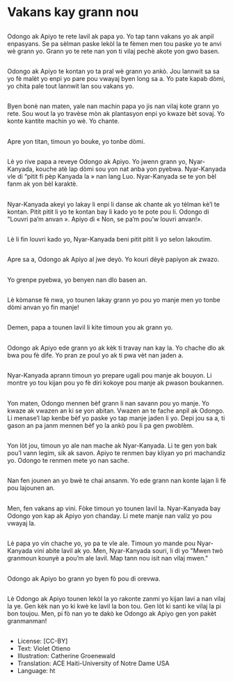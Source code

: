# Vakans kay grann nou

##
Odongo ak Apiyo te rete lavil ak papa yo. Yo tap tann vakans yo ak anpil enpasyans. Se pa sèlman paske lekòl la te fèmen men tou paske yo te anvi wè grann yo. Grann yo te rete nan yon ti vilaj pechè akote yon gwo basen.

##
Odongo ak Apiyo te kontan yo ta pral wè grann yo ankò. Jou lannwit sa sa yo fè malèt yo enpi yo pare pou vwayaj byen long sa a. Yo pate kapab dòmi, yo chita pale tout lannwit lan sou vakans yo.

##
Byen bonè nan maten, yale nan machin papa yo jis nan vilaj kote grann yo rete. Sou wout la yo travèse mòn ak plantasyon enpi yo kwaze bèt sovaj. Yo konte kantite machin yo wè. Yo chante.

##
Apre yon titan, timoun yo bouke, yo tonbe dòmi.

##
Lè yo rive papa a reveye Odongo ak Apiyo. Yo jwenn grann yo, Nyar-Kanyada, kouche atè lap dòmi sou yon nat anba yon pyebwa. Nyar-Kanyada vle di “pitit fi pèp Kanyada la » nan lang Luo. Nyar-Kanyada se te yon bèl fanm ak yon bèl karaktè.

##
Nyar-Kanyada akeyi yo lakay li enpi li danse ak chante ak yo tèlman kè’l te kontan. Pitit pitit li yo te kontan bay li kado yo te pote pou li. Odongo di "Louvri pa’m anvan ». Apiyo di « Non, se pa’m pou’w louvri anvan!».

##
Lè li fin louvri kado yo, Nyar-Kanyada beni pitit pitit li yo selon lakoutim.

##
Apre sa a, Odongo ak Apiyo al jwe deyò. Yo kouri dèyè papiyon ak zwazo.

##
Yo grenpe pyebwa, yo benyen nan dlo basen an.

##
Lè kòmanse fè nwa, yo tounen lakay grann yo pou yo manje men yo tonbe dòmi anvan yo fin manje!

##
Demen, papa a tounen lavil li kite timoun you ak grann yo.

##
Odongo ak Apiyo ede grann yo ak kèk ti travay nan kay la. Yo chache dlo ak bwa pou fè dife. Yo pran ze poul yo ak ti pwa vèt nan jaden a.

##
Nyar-Kanyada aprann timoun yo prepare ugali pou manje ak bouyon. Li montre yo tou kijan pou yo fè diri kokoye pou manje ak pwason boukannen.

##
Yon maten, Odongo mennen bèf grann li nan savann pou yo manje. Yo kwaze ak vwazen an ki se yon abitan. Vwazen an te fache anpil ak Odongo. Li menase’l lap kenbe bèf yo paske yo tap manje jaden li yo. Depi jou sa a, ti gason an pa janm mennen bèf yo la ankò pou li pa gen pwoblèm.

##
Yon lòt jou, timoun yo ale nan mache ak Nyar-Kanyada. Li te gen yon bak pou’l vann legim, sik ak savon. Apiyo te renmen bay kliyan yo pri machandiz yo. Odongo te renmen mete yo nan sache.

##
Nan fen jounen an yo bwè te chai ansanm. Yo ede grann nan konte lajan li fè pou lajounen an.

##
Men, fen vakans ap vini. Fòke timoun yo tounen lavil la. Nyar-Kanyada bay Odongo yon kap ak Apiyo yon chanday. Li mete manje nan valiz yo pou vwayaj la.

##
Lè papa yo vin chache yo, yo pa te vle ale. Timoun yo mande pou Nyar-Kanyada vini abite lavil ak yo. Men, Nyar-Kanyada souri, li di yo "Mwen twò granmoun kounyè a pou’m ale lavil. Map tann nou isit nan vilaj mwen."

##
Odongo ak Apiyo bo grann yo byen fò pou di orevwa.

##
Lè Odongo ak Apiyo tounen lekòl la yo rakonte zanmi yo kijan lavi a nan vilaj la ye. Gen kèk nan yo ki kwè ke lavil la bon tou. Gen lòt ki santi ke vilaj la pi bon toujou. Men, pi fò nan yo te dakò ke Odongo ak Apiyo gen yon pakèt granmanman!

##
* License: [CC-BY]
* Text: Violet Otieno
* Illustration: Catherine Groenewald
* Translation: ACE Haiti-University of Notre Dame USA
* Language: ht
